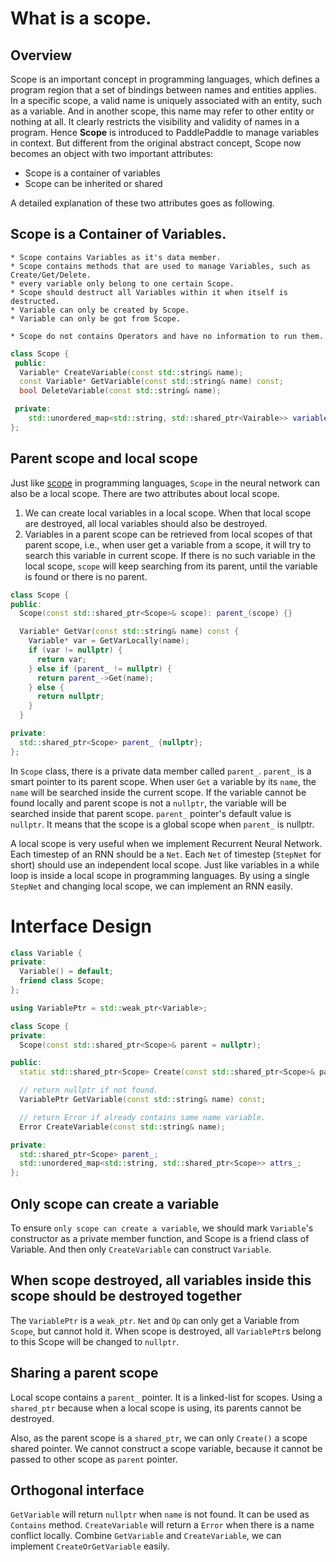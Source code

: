 # What is a scope.

## Overview

Scope is an important concept in programming languages, which defines a program region that a set of bindings between names and entities applies. In a specific scope, a valid name is uniquely associated with an entity, such as a variable. And in another scope, this name may refer to other entity or nothing at all. It clearly restricts the visibility and validity of names in a program. Hence **Scope** is introduced to PaddlePaddle to manage variables in context. But different from the original abstract concept, Scope now becomes an object with two important attributes:

- Scope is a container of variables
- Scope can be inherited or shared

A detailed explanation of these two attributes goes as following.

## Scope is a Container of Variables.

    * Scope contains Variables as it's data member.
    * Scope contains methods that are used to manage Variables, such as Create/Get/Delete.
    * every variable only belong to one certain Scope.
    * Scope should destruct all Variables within it when itself is destructed.
    * Variable can only be created by Scope.
    * Variable can only be got from Scope.

    * Scope do not contains Operators and have no information to run them.

```cpp
class Scope {
 public:
  Variable* CreateVariable(const std::string& name);
  const Variable* GetVariable(const std::string& name) const;
  bool DeleteVariable(const std::string& name);

 private:
    std::unordered_map<std::string, std::shared_ptr<Vairable>> variable_map_;
};
```


## Parent scope and local scope

Just like [scope](https://en.wikipedia.org/wiki/Scope_(computer_science)) in programming languages, `Scope` in the neural network can also be a local scope. There are two attributes about local scope.

1.  We can create local variables in a local scope. When that local scope are destroyed, all local variables should also be destroyed.
2.  Variables in a parent scope can be retrieved from local scopes of that parent scope, i.e., when user get a variable from a scope, it will try to search this variable in current scope. If there is no such variable in the local scope, `scope` will keep searching from its parent, until the variable is found or there is no parent.

```cpp
class Scope {
public:
  Scope(const std::shared_ptr<Scope>& scope): parent_(scope) {}

  Variable* GetVar(const std::string& name) const {
    Variable* var = GetVarLocally(name);
    if (var != nullptr) {
      return var;
    } else if (parent_ != nullptr) {
      return parent_->Get(name);
    } else {
      return nullptr;
    }
  }

private:
  std::shared_ptr<Scope> parent_ {nullptr};
};
```

In `Scope` class, there is a private data member called `parent_`. `parent_` is a smart pointer to its parent scope. When user `Get` a variable by its `name`, the `name` will be searched inside the current scope. If the variable cannot be found locally and parent scope is not a `nullptr`, the variable will be searched inside that parent scope. `parent_` pointer's default value is `nullptr`. It means that the scope is a global scope when `parent_` is nullptr.

A local scope is very useful when we implement Recurrent Neural Network. Each timestep of an RNN should be a `Net`. Each `Net` of timestep (`StepNet` for short) should use an independent local scope. Just like variables in a while loop is inside a local scope in programming languages. By using a single `StepNet` and changing local scope, we can implement an RNN easily.

# Interface Design

```cpp
class Variable {
private:
  Variable() = default;
  friend class Scope;
};

using VariablePtr = std::weak_ptr<Variable>;

class Scope {
private:
  Scope(const std::shared_ptr<Scope>& parent = nullptr);

public:
  static std::shared_ptr<Scope> Create(const std::shared_ptr<Scope>& parent = nullptr);

  // return nullptr if not found.
  VariablePtr GetVariable(const std::string& name) const;

  // return Error if already contains same name variable.
  Error CreateVariable(const std::string& name);

private:
  std::shared_ptr<Scope> parent_;
  std::unordered_map<std::string, std::shared_ptr<Scope>> attrs_;
};
```
## Only scope can create a variable

To ensure `only scope can create a variable`, we should mark `Variable`'s constructor as a private member function, and Scope is a friend class of Variable. And then only `CreateVariable` can construct `Variable`.

## When scope destroyed, all variables inside this scope should be destroyed together

The `VariablePtr` is a `weak_ptr`. `Net` and `Op` can only get a Variable from `Scope`, but cannot hold it. When scope is destroyed, all `VariablePtr`s belong to this Scope will be changed to `nullptr`.

## Sharing a parent scope

Local scope contains a `parent_` pointer. It is a linked-list for scopes. Using a `shared_ptr` because when a local scope is using, its parents cannot be destroyed.

Also, as the parent scope is a `shared_ptr`, we can only `Create()` a scope shared pointer. We cannot construct a scope variable, because it cannot be passed to other scope as `parent` pointer.

## Orthogonal interface

`GetVariable` will return `nullptr` when `name` is not found. It can be used as `Contains` method. `CreateVariable` will return a `Error` when there is a name conflict locally. Combine `GetVariable` and `CreateVariable`, we can implement `CreateOrGetVariable` easily.

